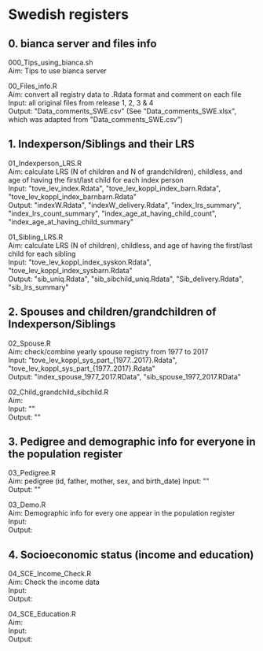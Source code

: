 # Swedish registers


## 0. bianca server and files info
000_Tips_using_bianca.sh  
Aim: Tips to use bianca server 

00_Files_info.R  
Aim: convert all registry data to .Rdata format and comment on each file  
Input: all original files from release 1, 2, 3 & 4  
Output: "Data_comments_SWE.csv" (See "Data_comments_SWE.xlsx", which was adapted from "Data_comments_SWE.csv")  


## 1. Indexperson/Siblings and their LRS
01_Indexperson_LRS.R  
Aim: calculate LRS (N of children and N of grandchildren), childless, and age of having the first/last child for each index person   
Input: "tove_lev_index.Rdata", "tove_lev_koppl_index_barn.Rdata", "tove_lev_koppl_index_barnbarn.Rdata"   
Output: "indexW.Rdata", "indexW_delivery.Rdata", "index_lrs_summary", "index_lrs_count_summary", "index_age_at_having_child_count", "index_age_at_having_child_summary"  

01_Sibling_LRS.R  
Aim: calculate LRS (N of children), childless, and age of having the first/last child for each sibling   
Input: "tove_lev_koppl_index_syskon.Rdata", "tove_lev_koppl_index_sysbarn.Rdata"     
Output: "sib_uniq.Rdata", "sib_sibchild_uniq.Rdata", "Sib_delivery.Rdata", "sib_lrs_summary"  


## 2. Spouses and children/grandchildren of Indexperson/Siblings 
02_Spouse.R  
Aim: check/combine yearly spouse registry from 1977 to 2017   
Input: "tove_lev_koppl_sys_part_{1977..2017}.Rdata", "tove_lev_koppl_sys_part_{1977..2017}.Rdata"    
Output: "index_spouse_1977_2017.RData", "sib_spouse_1977_2017.RData"    

02_Child_grandchild_sibchild.R  
Aim:    
Input: ""   
Output: ""  


## 3. Pedigree and demographic info for everyone in the population register
03_Pedigree.R  
Aim: pedigree (id, father, mother, sex, and birth_date) 
Input: ""   
Output: ""   

03_Demo.R  
Aim: Demographic info for every one appear in the population register    
Input:  
Output:  



## 4. Socioeconomic status (income and education)
04_SCE_Income_Check.R  
Aim: Check the income data  
Input:  
Output:  

04_SCE_Education.R  
Aim:  
Input:  
Output:  








